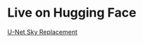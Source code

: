 # Live on Hugging Face

[U-Net Sky Replacement](https://huggingface.co/spaces/Svane20/unet-sky-replacement)